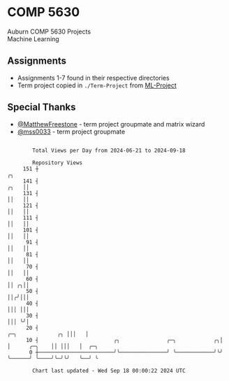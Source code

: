# COMP 5630
Auburn COMP 5630 Projects  
Machine Learning

## Assignments
- Assignments 1-7 found in their respective directories
- Term project copied in `./Term-Project` from [ML-Project](https://github.com/wumphlett/ML-Project)

## Special Thanks
- [@MatthewFreestone](https://github.com/MatthewFreestone) - term project groupmate and matrix wizard
- [@mss0033](https://github.com/mss0033) - term project groupmate

```

        Total Views per Day from 2024-06-21 to 2024-09-18

        Repository Views
     151 ┼                                                                                  ╭╮
     141 ┤                                                                             ╭╮   ││
     131 ┤                                                                             ││   ││
     121 ┤                                                                             ││   ││
     111 ┤                                                                             ││   ││
     101 ┤                                                                             ││   ││
      91 ┤                                                                             ││   ││
      81 ┤                                                                             ││   ││
      70 ┤                                                                             ││   ││
      60 ┤                                                                             ││ ╭╮││
      50 ┤                                                                             ││╭╯│││
      40 ┤                                                                             │││ │││
      30 ┤                                                                             │││ ╰╯│
      20 ┤                                                          ╭─╮             ╭╮ │││   │
      10 ┤                        ╭╮               ╭─╮            ╭╮│ │      ╭─╮    ││ │││   │  ╭─╮
       0 ┼────────────────────────╯╰───────────────╯ ╰────────────╯╰╯ ╰──────╯ ╰────╯╰─╯╰╯   ╰──╯ ╰

        Chart last updated - Wed Sep 18 00:00:22 2024 UTC
        
```
